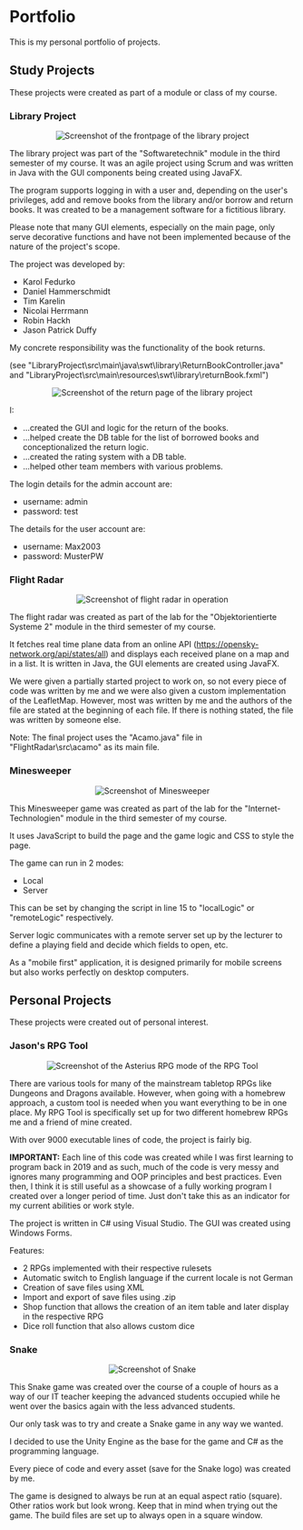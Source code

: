 # Portfolio
This is my personal portfolio of projects.

## Study Projects
These projects were created as part of a module or class of my course.

### Library Project
<p align="center">
  <img src="/_screenshots/library.png" alt="Screenshot of the frontpage of the library project">
</p>

The library project was part of the "Softwaretechnik" module in the third semester of my course.
It was an agile project using Scrum and was written in Java with the GUI components being created using JavaFX.

The program supports logging in with a user and, depending on the user's privileges, add and remove books from the library and/or borrow and return books.
It was created to be a management software for a fictitious library.

Please note that many GUI elements, especially on the main page, only serve decorative functions and have not been implemented because of the nature of the project's scope.

The project was developed by:
- Karol Fedurko
- Daniel Hammerschmidt
- Tim Karelin
- Nicolai Herrmann
- Robin Hackh
- Jason Patrick Duffy

My concrete responsibility was the functionality of the book returns. 

(see "LibraryProject\src\main\java\swt\library\ReturnBookController.java" and "LibraryProject\src\main\resources\swt\library\returnBook.fxml")

<p align="center">
  <img src="/_screenshots/library_return.png" alt="Screenshot of the return page of the library project">
</p>

I:
- ...created the GUI and logic for the return of the books.
- ...helped create the DB table for the list of borrowed books and conceptionalized the return logic.
- ...created the rating system with a DB table.
- ...helped other team members with various problems.

The login details for the admin account are:
- username: admin
- password: test

The details for the user account are:
- username: Max2003
- password: MusterPW

### Flight Radar
<p align="center">
  <img src="/_screenshots/flightradar.png" alt="Screenshot of flight radar in operation">
</p>

The flight radar was created as part of the lab for the "Objektorientierte Systeme 2" module in the third semester of my course.

It fetches real time plane data from an online API (https://opensky-network.org/api/states/all) and displays each received plane on a map and in a list.
It is written in Java, the GUI elements are created using JavaFX.

We were given a partially started project to work on, so not every piece of code was written by me and we were also given a custom implementation of the LeafletMap.
However, most was written by me and the authors of the file are stated at the beginning of each file. If there is nothing stated, the file was written by someone else.

Note: The final project uses the "Acamo.java" file in "FlightRadar\src\acamo" as its main file.

### Minesweeper
<p align="center">
  <img src="/_screenshots/minesweeper.png" alt="Screenshot of Minesweeper">
</p>

This Minesweeper game was created as part of the lab for the "Internet-Technologien" module in the third semester of my course.

It uses JavaScript to build the page and the game logic and CSS to style the page.

The game can run in 2 modes:
- Local
- Server

This can be set by changing the script in line 15 to "localLogic" or "remoteLogic" respectively.

Server logic communicates with a remote server set up by the lecturer to define a playing field and decide which fields to open, etc.

As a "mobile first" application, it is designed primarily for mobile screens but also works perfectly on desktop computers.

## Personal Projects
These projects were created out of personal interest.

### Jason's RPG Tool
<p align="center">
  <img src="/_screenshots/rpgtool.png" alt="Screenshot of the Asterius RPG mode of the RPG Tool">
</p>

There are various tools for many of the mainstream tabletop RPGs like Dungeons and Dragons available.
However, when going with a homebrew approach, a custom tool is needed when you want everything to be in one place.
My RPG Tool is specifically set up for two different homebrew RPGs me and a friend of mine created.

With over 9000 executable lines of code, the project is fairly big.

**IMPORTANT:** Each line of this code was created while I was first learning to program back in 2019 and as such, much of the code is very messy and ignores many programming and OOP principles and best practices. Even then, I think it is still useful as a showcase of a fully working program I created over a longer period of time. Just don't take this as an indicator for my current abilities or work style.

The project is written in C# using Visual Studio. The GUI was created using Windows Forms.

Features:
- 2 RPGs implemented with their respective rulesets
- Automatic switch to English language if the current locale is not German
- Creation of save files using XML
- Import and export of save files using .zip
- Shop function that allows the creation of an item table and later display in the respective RPG
- Dice roll function that also allows custom dice

### Snake
<p align="center">
  <img src="/_screenshots/snake.png" alt="Screenshot of Snake">
</p>

This Snake game was created over the course of a couple of hours as a way of our IT teacher keeping the advanced students occupied while he went over the basics again with the less advanced students.

Our only task was to try and create a Snake game in any way we wanted.

I decided to use the Unity Engine as the base for the game and C# as the programming language.

Every piece of code and every asset (save for the Snake logo) was created by me.

The game is designed to always be run at an equal aspect ratio (square). Other ratios work but look wrong. Keep that in mind when trying out the game. The build files are set up to always open in a square window.
